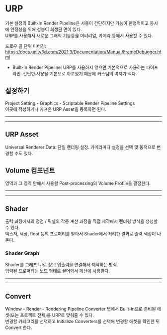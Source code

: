 # URP

기본 설정의 Built-In Render Pipeline은 사용이 간단하지만 기능이 한정적이고 동시에 안정성을 위해 성능이 희생된 면이 있다.  
URP를 사용해서 새로운 그래픽 기능등을 머티리얼, 카메라 등에서 사용할 수 있다.

드로우 콜 단위 디버깅: <https://docs.unity3d.com/2021.3/Documentation/Manual/FrameDebugger.html>

* Built-In Render Pipeline: URP를 사용하지 않으면 기본적으로 사용하는 파이프라인. 간단한 사용을 기본으로 하고있기 때문에 커스텀의 여지가 적다.

## 설정하기

Project Setting - Graphics - Scriptable Render Pipeline Settings  
이곳에 작성하거나 가져온 URP Asset을 등록하면 된다.

***
***

## URP Asset

Universal Renderer Data: 단일 렌더링 설정. 카메라마다 설정을 선택 및 동적으로 변경할 수도 있다.

## Volume 컴포넌트

영역과 그 영역 안에서 사용할 Post-processing의 Volume Profile을 결정한다.

***
***

## Shader

출력 과정에서의 정점 / 픽셀의 각종 계산 과정을 직접 제작해서 렌더링 방식을 생성할 수 있다.  
텍스쳐, 색상, float 등의 프로퍼티를 받아서 Shader에서 처리한 결과로 출력 색상이 나온다.

### Shader Graph

Shader를 그래프 UI로 정보 입출력을 연결해서 제작하는 방식.  
입력된 프로퍼티는 노드 형태로 끌어와서 계산에 사용한다.

***
***

## Convert

Window - Render - Rendering Pipeline Converter 탭에서 Built-in으로 준비된 에셋(또는 프로젝트 전체)를 URP로 맞춰줄 수 있다.  
변경할 카테고리를 선택하고 Initialize Converters를 선택해 변경할 에셋을 확인한 뒤 Convert 한다.
